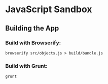# JavaScript Sandbox

## Building the App

### Build with Browserify:

	browserify src/objects.js > build/bundle.js

### Build with Grunt:

	grunt
